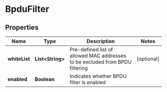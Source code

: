 # BpduFilter

## Properties
Name | Type | Description | Notes
------------ | ------------- | ------------- | -------------
**whiteList** | **List&lt;String&gt;** | Pre-defined list of allowed MAC addresses to be excluded from BPDU filtering |  [optional]
**enabled** | **Boolean** | Indicates whether BPDU filter is enabled | 

